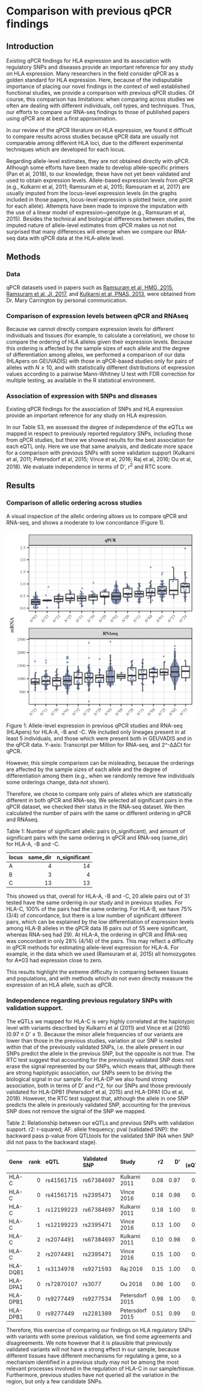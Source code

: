 Comparison with previous qPCR findings
================

Introduction
------------

Existing qPCR findings for HLA expression and its association with regulatory SNPs and diseases provide an important reference for any study on HLA expression. Many researchers in the field consider qPCR as a golden standard for HLA expression. Here, because of the indisputable importance of placing our novel findings in the context of well established functional studies, we provide a comparison with previous qPCR studies. Of course, this comparison has limitations: when comparing across studies we often are dealing with different individuals, cell types, and techniques. Thus, our efforts to compare our RNA-seq findings to those of published papers using qPCR are at best a first approximation.

In our review of the qPCR literature on HLA expression, we found it difficult to compare results across studies because qPCR data are usually not comparable among different HLA loci, due to the different experimental techniques which are developed for each locus.

Regarding allele-level estimates, they are not obtained directly with qPCR. Although some efforts have been made to develop allele-specific primers (Pan et al, 2018), to our knowledge, these have not yet been validated and used to obtain expression levels. Allele-based expression levels from qPCR (e.g., Kulkarni et al, 2011; Ramsuram et al, 2015; Ramsuram et al, 2017) are usually imputed from the locus-level expression levels (in the graphs included in those papers, locus-level expression is plotted twice, one point for each allele). Attempts have been made to improve the imputation with the use of a linear model of expression~genotype (e.g., Ramsuram et al, 2015). Besides the technical and biological differences between studies, the imputed nature of allele-level estimates from qPCR makes us not not surprised that many differences will emerge when we compare our RNA-seq data with qPCR data at the HLA-allele level.

Methods
-------

### Data

qPCR datasets used in papers such as [Ramsuram et al, HMG, 2015](https://doi.org/10.1093/hmg/ddv158), [Ramsuram et al, JI, 2017](http://www.jimmunol.org/content/198/6/2320), and [Kulkarni et al, PNAS, 2013](https://doi.org/10.1073/pnas.1312237110), were obtained from Dr. Mary Carrington by personal communication.

### Comparison of expression levels between qPCR and RNAseq

Because we cannot directly compare expression levels for different individuals and tissues (for example, to calculate a correlation), we chose to compare the ordering of HLA alleles given their expression levels. Because this ordering is affected by the sample sizes of each allele and the degree of differentiation among alleles, we performed a comparison of our data (HLApers on GEUVADIS) with those in qPCR-based studies only for pairs of alleles with *N* ≥ 10, and with statistically different distributions of expression values according to a pairwise Mann-Whitney U test with FDR correction for multiple testing, as available in the R statistical environment.

### Association of expression with SNPs and diseases

Existing qPCR findings for the association of SNPs and HLA expression provide an important reference for any study on HLA expression.

In our Table S3, we assessed the degree of independence of the eQTLs we mapped in respect to previously reported regulatory SNPs, including those from qPCR studies, but there we showed results for the best association for each eQTL only. Here we use that same analysis, and dedicate more space for a comparison with previous SNPs with some validation support (Kulkarni et al, 2011; Petersdorf et al, 2015; Vince et al, 2016; Raj et al, 2016; Ou et al, 2018). We evaluate independence in terms of D', *r*<sup>2</sup> and RTC score.

Results
-------

### Comparison of allelic ordering across studies

A visual inspection of the allelic ordering allows us to compare qPCR and RNA-seq, and shows a moderate to low concordance (Figure 1).

![](./FigSA.png) Figure 1: Allele-level expression in previous qPCR studies and RNA-seq (HLApers) for HLA-A, -B and -C. We included only lineages present in at least 5 individuals, and those which were present both in GEUVADIS and in the qPCR data. Y-axis: Transcript per Million for RNA-seq, and 2^-∆∆Ct for qPCR.

However, this simple comparison can be misleading, because the orderings are affected by the sample sizes of each allele and the degree of differentiation among them (e.g., when we randomly remove few individuals some orderings change, data not shown).

Therefore, we chose to compare only pairs of alleles which are statistically different in both qPCR and RNA-seq. We selected all significant pairs in the qPCR dataset, we checked their status in the RNA-seq dataset. We then calculated the number of pairs with the same or different ordering in qPCR and RNAseq.

Table 1: Number of significant allelic pairs (n\_significant), and amount of significant pairs with the same ordering in qPCR and RNA-seq (same\_dir) for HLA-A, -B and -C.

| locus |  same\_dir|  n\_significant|
|:------|----------:|---------------:|
| A     |          4|              14|
| B     |          3|               4|
| C     |         13|              13|

This showed us that, overall for HLA-A, -B and -C, 20 allele pairs out of 31 tested have the same ordering in our study and in previous studies. For HLA-C, 100% of the pairs had the same ordering. For HLA-B, we have 75% (3/4) of concordance, but there is a low number of significant different pairs, which can be explained by the low differentiation of expression levels among HLA-B alleles in the qPCR data (6 pairs out of 55 were significant, whereas RNA-seq had 29). At HLA-A, the ordering in qPCR and RNA-seq was concordant in only 28% (4/14) of the pairs. This may reflect a difficulty in qPCR methods for estimating allele-level expression for HLA-A. For example, in the data which we used (Ramsuram et al, 2015) all homozygotes for A\*03 had expression close to zero.

This results highlight the extreme difficulty in comparing between tissues and populations, and with methods which do not even directly measure the expression of an HLA allele, such as qPCR.

### Independence regarding previous regulatory SNPs with validation support.

The eQTLs we mapped for HLA-C is very highly correlated at the haplotypic level with variants described by Kulkarni et al (2011) and Vince et al (2016) (0.97 ≤ D’ ≤ 1). Because the minor allele frequencies of our variants are lower than those in the previous studies, variation at our SNP is nested within that of the previously validated SNPs, i.e. the allele present in our SNPs predict the allele in the previous SNP, but the opposite is not true. The RTC test suggest that accounting for the previously validated SNP does not erase the signal represented by our SNPs, which means that, although there are strong haplotypic association, our SNPs seem to be driving the biological signal in our sample. For HLA-DP we also found strong association, both in terms of D’ and r^2, for our SNPs and those previously validated for HLA-DPB1 (Petersdorf et al, 2015) and HLA-DPA1 (Ou et al, 2018). However, the RTC test suggest that, although the allele in one SNP predicts the allele in previously validated SNP, accounting for the previous SNP does not remove the signal of the SNP we mapped.

Table 2: Relationship between our eQTLs and previous SNPs with validation support. r2: r-squared; AF: allele frequency; pval (validated SNP): the backward pass p-value from QTLtools for the validated SNP (NA when SNP did not pass to the backward stage).

| Gene     |  rank| eQTL       | Validated SNP | Study           |    r2|    D'|  AF (eQTL)|  AF (validated SNP)|   RTC|  pval (validated SNP)|
|:---------|-----:|:-----------|:--------------|:----------------|-----:|-----:|----------:|-------------------:|-----:|---------------------:|
| HLA-C    |     0| rs41561715 | rs67384697    | Kulkarni 2011   |  0.08|  0.97|       0.13|                0.37|  0.78|                    NA|
| HLA-C    |     0| rs41561715 | rs2395471     | Vince 2016      |  0.18|  0.98|       0.13|                0.44|  0.83|                  6.91|
| HLA-C    |     1| rs12199223 | rs67384697    | Kulkarni 2011   |  0.18|  1.00|       0.09|                0.37|  0.84|                    NA|
| HLA-C    |     1| rs12199223 | rs2395471     | Vince 2016      |  0.13|  1.00|       0.09|                0.44|  0.94|                    NA|
| HLA-C    |     2| rs2074491  | rs67384697    | Kulkarni 2011   |  0.10|  0.98|       0.16|                0.37|  0.61|                    NA|
| HLA-C    |     2| rs2074491  | rs2395471     | Vince 2016      |  0.15|  1.00|       0.16|                0.44|  0.78|                    NA|
| HLA-DQB1 |     1| rs3134978  | rs9271593     | Raj 2016        |  0.15|  1.00|       0.09|                0.59|  0.84|                    NA|
| HLA-DPA1 |     0| rs72870107 | rs3077        | Ou 2018         |  0.96|  1.00|       0.16|                0.17|  0.66|                  8.58|
| HLA-DPB1 |     0| rs9277449  | rs9277534     | Petersdorf 2015 |  0.98|  1.00|       0.30|                0.30|  0.87|                 32.85|
| HLA-DPB1 |     0| rs9277449  | rs2281389     | Petersdorf 2015 |  0.51|  0.99|       0.30|                0.18|  0.50|                 17.33|

Therefore, this exercise of comparing our findings on HLA regulatory SNPs with variants with some previous validation, we find some agreements and disagreements. We note however that it is plausible that previously validated variants will not have a strong effect in our sample, because different tissues have different mechanisms for regulating a gene, so a mechanism identified in a previous study may not be among the most relevant processes involved in the regulation of HLA-C in our sample/tissue. Furthermore, previous studies have not queried all the variation in the region, but only a few candidate SNPs.

